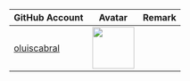 | GitHub Account                                | Avatar                                                                                                             | Remark   |
|-----------------------------------------------|--------------------------------------------------------------------------------------------------------------------|----------|
| [oluiscabral](https://github.com/oluiscabral) | <a href="https://github.com/oluiscabral"><img src="https://github.com/oluiscabral.png" width=75px height=75px></a> |          |